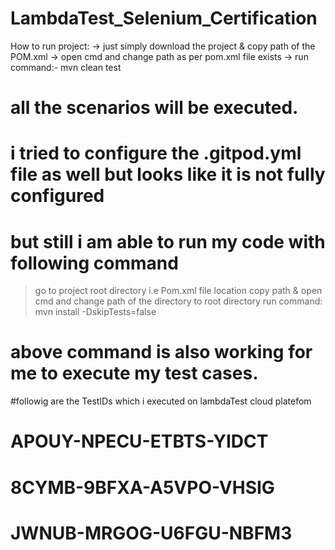 # LambdaTest_Selenium_Certification
How to run project:
  -> just simply download the project & copy path of the POM.xml
  -> open cmd and change path as per pom.xml file exists
  -> run command:-  mvn clean test
  # all the scenarios will be executed.
  # i tried to configure the .gitpod.yml file as well but looks like it is not fully configured
  # but still i am able to run my code with following command
  > go to project root directory i.e Pom.xml file location
  > copy path & open cmd and change path of the directory to root directory
  > run command:  mvn install -DskipTests=false 
# above command is also working for me to execute my test cases.
#followig are the TestIDs which i executed on lambdaTest cloud platefom
#  APOUY-NPECU-ETBTS-YIDCT
#  8CYMB-9BFXA-A5VPO-VHSIG
#  JWNUB-MRGOG-U6FGU-NBFM3  
